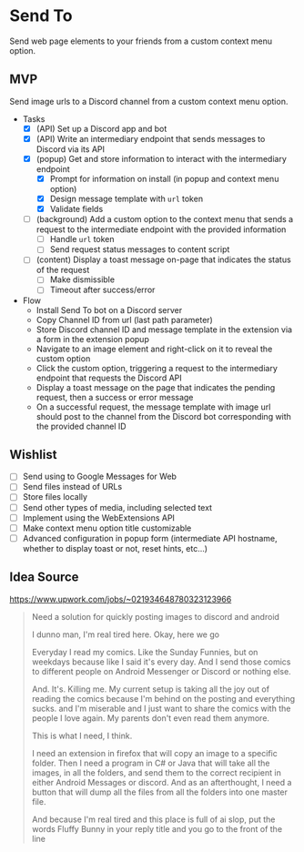 # Send To

Send web page elements to your friends from a custom context menu option.

## MVP

Send image urls to a Discord channel from a custom context menu option.

- Tasks
  - [x] (API) Set up a Discord app and bot
  - [x] (API) Write an intermediary endpoint that sends messages to Discord via its API 
  - [x] (popup) Get and store information to interact with the intermediary endpoint
    - [x] Prompt for information on install (in popup and context menu option)
    - [x] Design message template with `url` token
    - [x] Validate fields
  - [ ] (background) Add a custom option to the context menu that sends a request to the intermediate endpoint with the provided information
    - [ ] Handle `url` token
    - [ ] Send request status messages to content script
  - [ ] (content) Display a toast message on-page that indicates the status of the request
    - [ ] Make dismissible
    - [ ] Timeout after success/error

- Flow
  - Install Send To bot on a Discord server
  - Copy Channel ID from url (last path parameter)
  - Store Discord channel ID and message template in the extension via a form in the extension popup
  - Navigate to an image element and right-click on it to reveal the custom option 
  - Click the custom option, triggering a request to the intermediary endpoint that requests the Discord API
  - Display a toast message on the page that indicates the pending request, then a success or error message  
  - On a successful request, the message template with image url should post to the channel from the Discord bot corresponding with the provided channel ID

## Wishlist

- [ ] Send using to Google Messages for Web
- [ ] Send files instead of URLs
- [ ] Store files locally
- [ ] Send other types of media, including selected text
- [ ] Implement using the WebExtensions API
- [ ] Make context menu option title customizable
- [ ] Advanced configuration in popup form (intermediate API hostname, whether to display toast or not, reset hints, etc...)

## Idea Source

https://www.upwork.com/jobs/~021934648780323123966

> Need a solution for quickly posting images to discord and android
> 
> I dunno man, I'm real tired here. Okay, here we go
>
> Everyday I read my comics. Like the Sunday Funnies, but on weekdays because like I said it's every day. And I send those comics to different people on Android Messenger or Discord or nothing else.
>
> And. It's. Killing me.
> My current setup is taking all the joy out of reading the comics because I'm behind on the posting and everything sucks. and I'm miserable and I just want to share the comics with the people I love again. My parents don't even read them anymore.
>
> This is what I need, I think.
>
> I need an extension in firefox that will copy an image to a specific folder. Then I need a program in C# or Java that will take all the images, in all the folders, and send them to the correct recipient in either Android Messages or discord. And as an afterthought, I need a button that will dump all the files from all the folders into one master file.
>
> And because I'm real tired and this place is full of ai slop, put the words Fluffy Bunny in your reply title and you go to the front of the line
